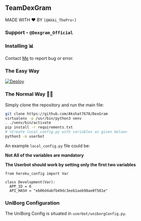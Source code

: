 ## TeamDexGram
MADE WITH ❤ BY ```[@Akki_ThePro⚡]```

### Support - ```@Dexgram_Official```

### Installing 📊
Contact [Me](https://telegram.dog/Akki_ThePro) to report bug or error.

### The Easy Way

[![Deploy](https://www.herokucdn.com/deploy/button.svg)](https://dashboard.heroku.com/new?button-url=https%3A%2F%2Fgithub.com%2FAkshat7678%2FDexGram&template=https%3A%2F%2Fgithub.com%2FAkshat7678%2FDexGram)

### The Normal Way 👨‍💻

Simply clone the repository and run the main file:
```sh
git clone https://github.com/Akshat7678/DexGram
virtualenv -p /usr/bin/python3 venv
. ./venv/bin/activate
pip install -r requirements.txt
# <Create local_config.py with variables as given below>
python3 -m userbot
```

An example `local_config.py` file could be:

**Not All of the variables are mandatory**

__The Userbot should work by setting only the first two variables__

```python3
from heroku_config import Var

class Development(Var):
  APP_ID = 6
  API_HASH = "eb06d4abfb49dc3eeb1aeb98ae0f581e"
```

### UniBorg Configuration

The UniBorg Config is situated in `userbot/uniborgConfig.py`.

